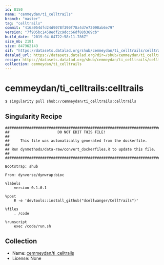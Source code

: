 ```yaml
---
id: 8150
name: "cemmeydan/ti_celltrails"
branch: "master"
tag: "celltrails"
commit: "416a954dfd24d9078f390f78a4d7e72090ab6e79"
version: "7f905bc1458edf2c9dcc66df88b369cb"
build_date: "2019-04-04T22:58:11.786Z"
size_mb: 2181
size: 847962143
sif: "https://datasets.datalad.org/shub/cemmeydan/ti_celltrails/celltrails/2019-04-04-416a954d-7f905bc1/7f905bc1458edf2c9dcc66df88b369cb.simg"
datalad_url: https://datasets.datalad.org?dir=/shub/cemmeydan/ti_celltrails/celltrails/2019-04-04-416a954d-7f905bc1/
recipe: https://datasets.datalad.org/shub/cemmeydan/ti_celltrails/celltrails/2019-04-04-416a954d-7f905bc1/Singularity
collection: cemmeydan/ti_celltrails
---
```


# cemmeydan/ti_celltrails:celltrails

```bash
$ singularity pull shub://cemmeydan/ti_celltrails:celltrails
```

## Singularity Recipe

```singularity
########################################################################
##                      DO NOT EDIT THIS FILE!                        ##
##     This file was automatically generated from the dockerfile.     ##
## Run dynmethods/data-raw/convert_dockerfiles.R to update this file. ##
########################################################################

Bootstrap: shub

From: dynverse/dynwrap:bioc

%labels
    version 0.1.0.1

%post
    R -e 'devtools::install_github("dcellwanger/CellTrails")'

%files
    . /code

%runscript
    exec /code/run.sh
```

## Collection

 - Name: [cemmeydan/ti_celltrails](https://github.com/cemmeydan/ti_celltrails)
 - License: None

